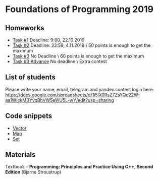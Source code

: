 # Foundations of Programming 2019

## Homeworks
- [Task #1](https://contest.yandex.ru/contest/14691/enter/
) Deadline: 9:00, 22.10.2019
- [Task #2](https://contest.yandex.ru/contest/14805/standings) Deadline: 23:59, 4.11.2019 
\ 50 points is enough to get the maximum
- [Task #3](https://contest.yandex.ru/contest/15159/standings
) No Deadline \ 60 points is enough to get the maximum
- [Task #3 Advance](https://contest.yandex.ru/contest/15506/problems/) No deadline \ Extra contest

## List of students
Please write your name, email, telegram and yandex.contest login here:
https://docs.google.com/spreadsheets/d/1i5lX0RsZ7ZsYQe22W-aa1WIckMBYvqBhVW5eWU5L-wY/edit?usp=sharing

## Code snippets 
- [Vector](materials/containers/vector/vectors.md)
- [Map](materials/containers/map/maps.md)
- [Set](materials/containers/set/sets.md) 

## Materials 
Textbook – **Programming: Principles and Practice Using C++, Second Edition** (Bjarne Stroustrup)
